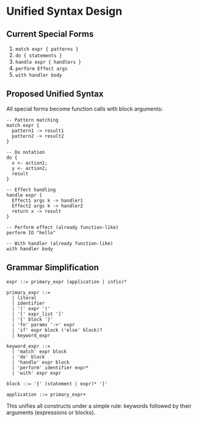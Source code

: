 # Unified Syntax Design

## Current Special Forms
1. `match expr { patterns }`
2. `do { statements }`  
3. `handle expr { handlers }`
4. `perform Effect args`
5. `with handler body`

## Proposed Unified Syntax

All special forms become function calls with block arguments:

```
-- Pattern matching
match expr {
  pattern1 -> result1
  pattern2 -> result2
}

-- Do notation
do {
  x <- action1;
  y <- action2;
  result
}

-- Effect handling
handle expr {
  Effect1 args k -> handler1
  Effect2 args k -> handler2
  return x -> result
}

-- Perform effect (already function-like)
perform IO "hello"

-- With handler (already function-like)
with handler body
```

## Grammar Simplification

```
expr ::= primary_expr (application | infix)*

primary_expr ::= 
  | literal
  | identifier
  | '(' expr ')'
  | '[' expr_list ']'
  | '{' block '}'
  | 'fn' params '->' expr
  | 'if' expr block ('else' block)?
  | keyword_expr

keyword_expr ::=
  | 'match' expr block
  | 'do' block
  | 'handle' expr block
  | 'perform' identifier expr*
  | 'with' expr expr

block ::= '{' (statement | expr)* '}'

application ::= primary_expr+
```

This unifies all constructs under a simple rule: keywords followed by their arguments (expressions or blocks).